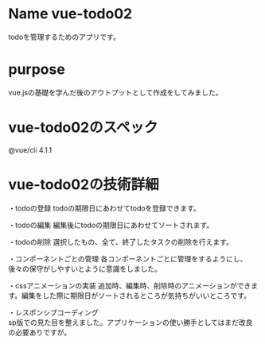 # Name vue-todo02

todoを管理するためのアプリです。

# purpose

vue.jsの基礎を学んだ後のアウトプットとして作成をしてみました。

# vue-todo02のスペック

@vue/cli 4.1.1

# vue-todo02の技術詳細

・todoの登録
todoの期限日にあわせてtodoを登録できます。

・todoの編集
編集後にtodoの期限日にあわせてソートされます。

・todoの削除
選択したもの、全て、終了したタスクの削除を行えます。

・コンポーネントごとの管理
各コンポーネントごとに管理をするようにし、後々の保守がしやすいとように意識をしました。

・cssアニメーションの実装
追加時、編集時、削除時のアニメーションができます。編集をした際に期限日がソートされるところが気持ちがいいところです。

・レスポンシブコーディング  
sp版での見た目を整えました。アプリケーションの使い勝手としてはまだ改良の必要ありですが。
